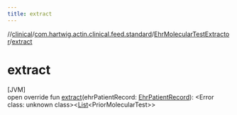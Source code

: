 ```yaml
---
title: extract
---
```

//[clinical](../../../index.html)/[com.hartwig.actin.clinical.feed.standard](../index.html)/[EhrMolecularTestExtractor](index.html)/[extract](extract.html)



# extract



[JVM]\
open override fun [extract](extract.html)(ehrPatientRecord: [EhrPatientRecord](../-ehr-patient-record/index.html)): &lt;Error class: unknown class&gt;&lt;[List](https://kotlinlang.org/api/latest/jvm/stdlib/kotlin.collections/-list/index.html)&lt;PriorMolecularTest&gt;&gt;




